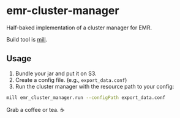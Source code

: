 # emr-cluster-manager

Half-baked implementation of a cluster manager for EMR.

Build tool is [mill](http://www.lihaoyi.com/mill/).

## Usage

1) Bundle your jar and put it on S3.
2) Create a config file. (e.g., `export_data.conf`)
3) Run the cluster manager with the resource path to your config:

```bash
mill emr_cluster_manager.run --configPath export_data.conf
```

Grab a coffee or tea. ☕️
